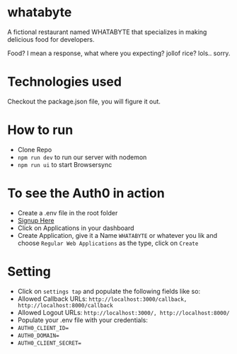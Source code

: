 # whatabyte
 
A fictional restaurant named WHATABYTE that specializes in making delicious food for developers.

Food? I mean a response, what where you expecting? jollof rice? lols.. sorry.


# Technologies used
Checkout the package.json file, you will figure it out. 

# How to run
- Clone Repo
- `npm run dev` to run our server with nodemon
- `npm run ui` to start Browsersync

# To see the Auth0 in action
- Create a .env file in the root folder
- [Signup Here](https://auth0.com)
- Click on Applications in your dashboard
- Create Application, give it a Name `WHATABYTE` or whatever you lik and choose `Regular Web Applications` as the type, click on `Create`

# Setting
- Click on `settings tap` and populate the following fields like so:
- Allowed Callback URLs: `http://localhost:3000/callback, http://localhost:8000/callback`
- Allowed Logout URLs: `http://localhost:3000/, http://localhost:8000/`
- Populate your .env file with your credentials:
 - `AUTH0_CLIENT_ID=`
 - `AUTH0_DOMAIN=`
 - `AUTH0_CLIENT_SECRET=`

